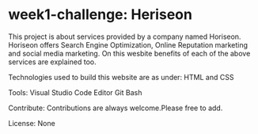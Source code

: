 # week1-challenge: Heriseon

This project is about services provided by a company named Horiseon.
Horiseon offers Search Engine Optimization, Online Reputation marketing and social media marketing.
On this wesbite benefits of each of the above services are explained too.

Technologies used to build this website are as under:
HTML and CSS


Tools:
Visual Studio Code Editor
Git Bash

Contribute:
Contributions are always welcome.Please free to add.

License:
None
